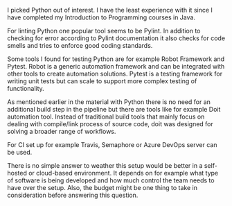I picked Python out of interest. I have the least experience with it since I have completed my Introduction to Programming courses in Java.

For linting Python one popular tool seems to be Pylint. In addition to checking for error according to Pylint documentation it also checks for code smells and tries to enforce good coding standards.

Some tools I found for testing Python are for example Robot Framework and Pytest. Robot is a generic automation framework and can be integrated with other tools to create automation solutions. Pytest is a testing framework for writing unit tests but can scale to support more complex testing of functionality.

As mentioned earlier in the material with Python there is no need for an additional build step in the pipeline but there are tools like for example Doit automation tool. Instead of traditional build tools that mainly focus on dealing with compile/link process of source code, doit was designed for solving a broader range of workflows.

For CI set up for example Travis, Semaphore or Azure DevOps server can be used.

There is no simple answer to weather this setup would be better in a self-hosted or cloud-based environment. It depends on for example what type of software is being developed and how much control the team needs to have over the setup. Also, the budget might be one thing to take in consideration before answering this question.
